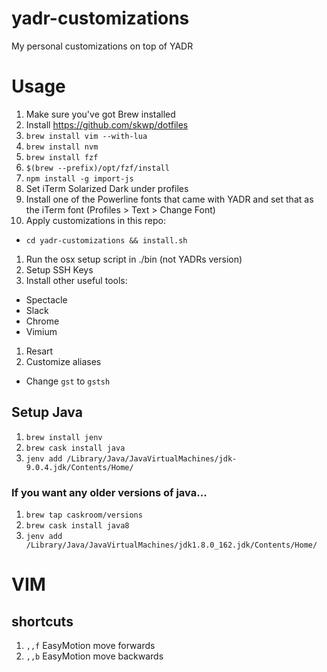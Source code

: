 # yadr-customizations
My personal customizations on top of YADR

# Usage
1. Make sure you've got Brew installed
1. Install https://github.com/skwp/dotfiles
1. `brew install vim --with-lua`
1. `brew install nvm`
1. `brew install fzf`
1. `$(brew --prefix)/opt/fzf/install`
1. `npm install -g import-js`
1. Set iTerm Solarized Dark under profiles
1. Install one of the Powerline fonts that came with YADR and set that as the iTerm font (Profiles > Text > Change Font)
1. Apply customizations in this repo:
  - `cd yadr-customizations && install.sh`
1. Run the osx setup script in ./bin (not YADRs version)
1. Setup SSH Keys
1. Install other useful tools:
  - Spectacle
  - Slack
  - Chrome
  - Vimium
1. Resart
1. Customize aliases
  - Change `gst` to `gstsh`

## Setup Java
1. `brew install jenv`
1. `brew cask install java`
1. `jenv add /Library/Java/JavaVirtualMachines/jdk-9.0.4.jdk/Contents/Home/`

### If you want any older versions of java...
1. `brew tap caskroom/versions`
1. `brew cask install java8`
1. `jenv add /Library/Java/JavaVirtualMachines/jdk1.8.0_162.jdk/Contents/Home/`

# VIM

## shortcuts

1. `,,f` EasyMotion move forwards
1. `,,b` EasyMotion move backwards
